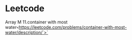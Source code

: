 # Leetcode

Array
M 11.container with most water`<`https://leetcode.com/problems/container-with-most-water/description/`>`

